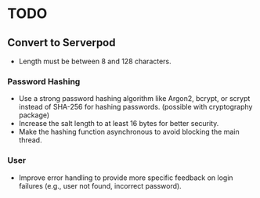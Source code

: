 # TODO

## Convert to Serverpod

- Length must be between 8 and 128 characters.

### Password Hashing

- Use a strong password hashing algorithm like Argon2, bcrypt, or scrypt instead of SHA-256 for hashing passwords. (possible with cryptography package)
- Increase the salt length to at least 16 bytes for better security.
- Make the hashing function asynchronous to avoid blocking the main thread.

### User

- Improve error handling to provide more specific feedback on login failures (e.g., user not found, incorrect password).
